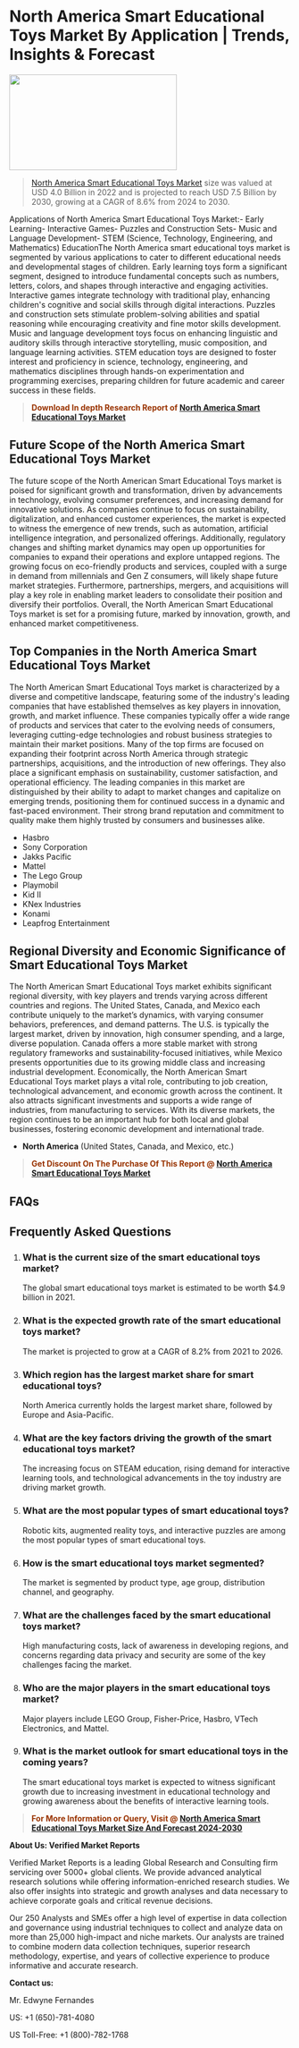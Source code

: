 <p><h1>North America Smart Educational Toys Market By Application | Trends, Insights & Forecast</h1><p><img class="aligncenter size-medium wp-image-105565" src="https://ffe5etoiles.com/wp-content/uploads/2025/01/MST7-300x171.png" alt="" width="300" height="171" /></p><blockquote><p><a href="https://www.verifiedmarketreports.com/download-sample/?rid=293060&utm_source=Github-NA&utm_medium=365" target="_blank">North America Smart Educational Toys Market</a> size was valued at USD 4.0 Billion in 2022 and is projected to reach USD 7.5 Billion by 2030, growing at a CAGR of 8.6% from 2024 to 2030.</p></blockquote>Applications of North America Smart Educational Toys Market:- Early Learning- Interactive Games- Puzzles and Construction Sets- Music and Language Development- STEM (Science, Technology, Engineering, and Mathematics) EducationThe North America smart educational toys market is segmented by various applications to cater to different educational needs and developmental stages of children. Early learning toys form a significant segment, designed to introduce fundamental concepts such as numbers, letters, colors, and shapes through interactive and engaging activities. Interactive games integrate technology with traditional play, enhancing children's cognitive and social skills through digital interactions. Puzzles and construction sets stimulate problem-solving abilities and spatial reasoning while encouraging creativity and fine motor skills development. Music and language development toys focus on enhancing linguistic and auditory skills through interactive storytelling, music composition, and language learning activities. STEM education toys are designed to foster interest and proficiency in science, technology, engineering, and mathematics disciplines through hands-on experimentation and programming exercises, preparing children for future academic and career success in these fields.</p><blockquote><p><span style="color: #993300;"><strong>Download In depth Research Report of <a href="https://www.verifiedmarketreports.com/download-sample/?rid=293060&utm_source=Github-NA&utm_medium=365">North America Smart Educational Toys Market</a></strong></span></p></blockquote><h2>Future Scope of the North America Smart Educational Toys Market</h2><p>The future scope of the North American Smart Educational Toys market is poised for significant growth and transformation, driven by advancements in technology, evolving consumer preferences, and increasing demand for innovative solutions. As companies continue to focus on sustainability, digitalization, and enhanced customer experiences, the market is expected to witness the emergence of new trends, such as automation, artificial intelligence integration, and personalized offerings. Additionally, regulatory changes and shifting market dynamics may open up opportunities for companies to expand their operations and explore untapped regions. The growing focus on eco-friendly products and services, coupled with a surge in demand from millennials and Gen Z consumers, will likely shape future market strategies. Furthermore, partnerships, mergers, and acquisitions will play a key role in enabling market leaders to consolidate their position and diversify their portfolios. Overall, the North American Smart Educational Toys market is set for a promising future, marked by innovation, growth, and enhanced market competitiveness.</p><h2>Top Companies in the North America Smart Educational Toys Market</h2><p>The North American Smart Educational Toys market is characterized by a diverse and competitive landscape, featuring some of the industry's leading companies that have established themselves as key players in innovation, growth, and market influence. These companies typically offer a wide range of products and services that cater to the evolving needs of consumers, leveraging cutting-edge technologies and robust business strategies to maintain their market positions. Many of the top firms are focused on expanding their footprint across North America through strategic partnerships, acquisitions, and the introduction of new offerings. They also place a significant emphasis on sustainability, customer satisfaction, and operational efficiency. The leading companies in this market are distinguished by their ability to adapt to market changes and capitalize on emerging trends, positioning them for continued success in a dynamic and fast-paced environment. Their strong brand reputation and commitment to quality make them highly trusted by consumers and businesses alike.</p><p><ul><li>Hasbro </li><li> Sony Corporation </li><li> Jakks Pacific </li><li> Mattel </li><li> The Lego Group </li><li> Playmobil </li><li> Kid II </li><li> KNex Industries </li><li> Konami </li><li> Leapfrog Entertainment</li></ul></p><h2>Regional Diversity and Economic Significance of Smart Educational Toys Market</h2><p>The North American Smart Educational Toys market exhibits significant regional diversity, with key players and trends varying across different countries and regions. The United States, Canada, and Mexico each contribute uniquely to the market’s dynamics, with varying consumer behaviors, preferences, and demand patterns. The U.S. is typically the largest market, driven by innovation, high consumer spending, and a large, diverse population. Canada offers a more stable market with strong regulatory frameworks and sustainability-focused initiatives, while Mexico presents opportunities due to its growing middle class and increasing industrial development. Economically, the North American Smart Educational Toys market plays a vital role, contributing to job creation, technological advancement, and economic growth across the continent. It also attracts significant investments and supports a wide range of industries, from manufacturing to services. With its diverse markets, the region continues to be an important hub for both local and global businesses, fostering economic development and international trade.</p><ul> <li><strong>North America</strong> (United States, Canada, and Mexico, etc.)</li></ul><blockquote><p><span style="color: #993300;"><strong>Get Discount On The Purchase Of This Report @ <a href="https://www.verifiedmarketreports.com/ask-for-discount/?rid=293060&utm_source=Github-NA&utm_medium=365">North America Smart Educational Toys Market</a></strong></span></p></blockquote><h2>FAQs</h2><p> <h2>Frequently Asked Questions</h1> <ol> <li> <h3>What is the current size of the smart educational toys market?</div><div></h3> <p>The global smart educational toys market is estimated to be worth $4.9 billion in 2021.</p> </li> <li> <h3>What is the expected growth rate of the smart educational toys market?</div><div></h3> <p>The market is projected to grow at a CAGR of 8.2% from 2021 to 2026.</p> </li> <li> <h3>Which region has the largest market share for smart educational toys?</div><div></h3> <p>North America currently holds the largest market share, followed by Europe and Asia-Pacific.</p> </li> <li> <h3>What are the key factors driving the growth of the smart educational toys market?</div><div></h3> <p>The increasing focus on STEAM education, rising demand for interactive learning tools, and technological advancements in the toy industry are driving market growth.</p> </li> <li> <h3>What are the most popular types of smart educational toys?</div><div></h3> <p>Robotic kits, augmented reality toys, and interactive puzzles are among the most popular types of smart educational toys.</p> </li> <li> <h3>How is the smart educational toys market segmented?</div><div></h3> <p>The market is segmented by product type, age group, distribution channel, and geography.</p> </li> <li> <h3>What are the challenges faced by the smart educational toys market?</div><div></h3> <p>High manufacturing costs, lack of awareness in developing regions, and concerns regarding data privacy and security are some of the key challenges facing the market.</p> </li> <li> <h3>Who are the major players in the smart educational toys market?</div><div></h3> <p>Major players include LEGO Group, Fisher-Price, Hasbro, VTech Electronics, and Mattel.</p> </li> <li> <h3>What is the market outlook for smart educational toys in the coming years?</div><div></h3> <p>The smart educational toys market is expected to witness significant growth due to increasing investment in educational technology and growing awareness about the benefits of interactive learning tools.</p> </li> </ol></body></html></p><blockquote><p><span style="color: #993300;"><strong>For More Information or Query, Visit @ <a href="https://www.verifiedmarketreports.com/product/smart-educational-toys-market/">North America Smart Educational Toys Market Size And Forecast 2024-2030</a></strong></span></p></blockquote><p><strong>About Us: Verified Market Reports</strong></p><p>Verified Market Reports is a leading Global Research and Consulting firm servicing over 5000+ global clients. We provide advanced analytical research solutions while offering information-enriched research studies. We also offer insights into strategic and growth analyses and data necessary to achieve corporate goals and critical revenue decisions.</p><p>Our 250 Analysts and SMEs offer a high level of expertise in data collection and governance using industrial techniques to collect and analyze data on more than 25,000 high-impact and niche markets. Our analysts are trained to combine modern data collection techniques, superior research methodology, expertise, and years of collective experience to produce informative and accurate research.</p><p><strong>Contact us:</strong></p><p>Mr. Edwyne Fernandes</p><p>US: +1 (650)-781-4080</p><p>US Toll-Free: +1 (800)-782-1768</p>
